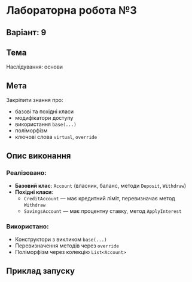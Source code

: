 # Лабораторна робота №3

## Варіант: 9

## Тема
Наслідування: основи

## Мета
Закріпити знання про:
- базові та похідні класи
- модифікатори доступу
- використання `base(...)`
- поліморфізм
- ключові слова `virtual`, `override`

## Опис виконання

### Реалізовано:
- **Базовий клас**: `Account` (власник, баланс, методи `Deposit`, `Withdraw`)
- **Похідні класи**:
  - `CreditAccount` — має кредитний ліміт, перевизначає метод `Withdraw`
  - `SavingsAccount` — має процентну ставку, метод `ApplyInterest`

### Використано:
- Конструктори з викликом `base(...)`
- Перевизначення методів через `override`
- Поліморфізм через колекцію `List<Account>`

## Приклад запуску

